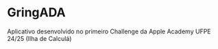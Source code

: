 # GringADA
Aplicativo desenvolvido no primeiro Challenge da Apple Academy UFPE 24/25 (Ilha de Calculá)
